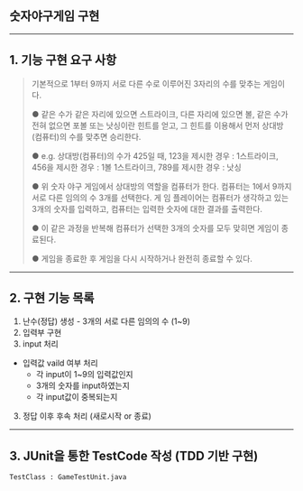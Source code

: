 ## 숫자야구게임 구현

---
## 1. 기능 구현 요구 사항

> 기본적으로 1부터 9까지 서로 다른 수로 이루어진 3자리의 수를 맞추는 게임이다.
> 
> ● 같은 수가 같은 자리에 있으면 스트라이크, 다른 자리에 있으면 볼, 같은 수가 전혀 없으면 포볼 또는 낫싱이란 힌트를 얻고, 그 힌트를 이용해서 먼저 상대방(컴퓨터)의 수를 맞추면 승리한다.
>  
> ● e.g. 상대방(컴퓨터)의 수가 425일 때, 123을 제시한 경우 : 1스트라이크, 456을 제시한 경우 : 1볼 1스트라이크, 789를 제시한 경우 : 낫싱
>
> ● 위 숫자 야구 게임에서 상대방의 역할을 컴퓨터가 한다. 컴퓨터는 1에서 9까지 서로 다른 임의의 수 3개를 선택한다. 게 임 플레이어는 컴퓨터가 생각하고 있는 3개의 숫자를 입력하고, 컴퓨터는 입력한 숫자에 대한 결과를 출력한다.
>
> ● 이 같은 과정을 반복해 컴퓨터가 선택한 3개의 숫자를 모두 맞히면 게임이 종료된다.
>
> ● 게임을 종료한 후 게임을 다시 시작하거나 완전히 종료할 수 있다.
>
---
## 2. 구현 기능 목록

1. 난수(정답) 생성 - 3개의 서로 다른 임의의 수 (1~9)
2. 입력부 구현
3. input 처리
- 입력값 vaild 여부 처리 
  - 각 input이 1~9의 입력값인지
  - 3개의 숫자를 input하였는지
  - 각 input값이 중복되는지
3. 정답 이후 후속 처리 (새로시작 or 종료)

---
## 3. JUnit을 통한 TestCode 작성 (TDD 기반 구현)

```
TestClass : GameTestUnit.java
```
